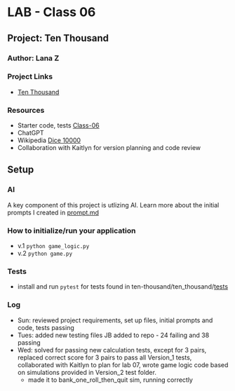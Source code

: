 # LAB - Class 06

## Project: Ten Thousand

### Author: Lana Z

### Project Links
- [Ten Thousand](https://github.com/lana-z/ten-thousand)

### Resources
- Starter code, tests [Class-06](https://github.com/codefellows/seattle-code-python-401d24/tree/main/class-06/demo/parametrized-tests)
- ChatGPT
- Wikipedia [Dice 10000](https://en.wikipedia.org/wiki/Dice_10000)
- Collaboration with Kaitlyn for version planning and code review

## Setup

### AI 
A key component of this project is utlizing AI. 
Learn more about the initial prompts I created in [prompt.md](prompt.md)

### How to initialize/run your application
- v.1 `python game_logic.py`
- v.2 `python game.py`

### Tests

- install and run `pytest` for tests found in ten-thousand/ten_thousand/[tests](https://github.com/lana-z/ten-thousand/tree/main/tests) 


### Log

- Sun: reviewed project requirements, set up files, initial prompts and code, tests passing
- Tues: added new testing files JB added to repo - 24 failing and 38 passing 
- Wed: solved for passing new calculation tests, except for 3 pairs, replaced correct score for 3 pairs to pass all Version_1 tests, collaborated with Kaitlyn to plan for lab 07, wrote game logic code based on simulations provided in Version_2 test folder. 
    - made it to bank_one_roll_then_quit sim, running correctly
    